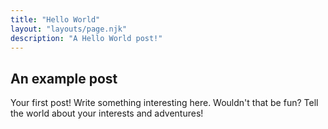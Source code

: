 ```yaml
---
title: "Hello World"
layout: "layouts/page.njk"
description: "A Hello World post!"
---
```


## An example post

Your first post! Write something interesting here. Wouldn't that be fun? Tell the world about your interests and adventures!